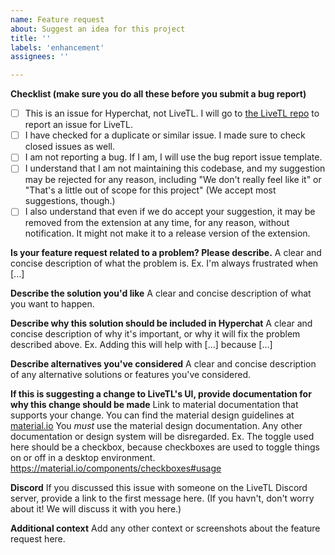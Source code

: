 ```yaml
---
name: Feature request
about: Suggest an idea for this project
title: ''
labels: 'enhancement'
assignees: ''

---
```

**Checklist (make sure you do all these before you submit a bug report)**
- [ ] This is an issue for Hyperchat, not LiveTL. I will go to [the LiveTL repo](https://github.com/LiveTL/LiveTL) to report an issue for LiveTL.
- [ ] I have checked for a duplicate or similar issue. I made sure to check closed issues as well. 
- [ ] I am not reporting a bug. If I am, I will use the bug report issue template.
- [ ] I understand that I am not maintaining this codebase, and my suggestion may be rejected for any reason, including "We don't really feel like it" or "That's a little out of scope for this project" (We accept most suggestions, though.)
- [ ] I also understand that even if we do accept your suggestion, it may be removed from the extension at any time, for any reason, without notification. It might not make it to a release version of the extension. 

**Is your feature request related to a problem? Please describe.**
A clear and concise description of what the problem is. Ex. I'm always frustrated when [...]

**Describe the solution you'd like**
A clear and concise description of what you want to happen.

**Describe why this solution should be included in Hyperchat**
A clear and concise description of why it's important, or why it will fix the problem described above. Ex. Adding this will help with [...] because [...]

**Describe alternatives you've considered**
A clear and concise description of any alternative solutions or features you've considered.

**If this is suggesting a change to LiveTL's UI, provide documentation for why this change should be made**
Link to material documentation that supports your change. You can find the material design guidelines at [material.io](https://material.io/) You *must* use the material design documentation. Any other documentation or design system will be disregarded. Ex. The toggle used here should be a checkbox, because checkboxes are used to toggle things on or off in a desktop environment. https://material.io/components/checkboxes#usage 

**Discord**
If you discussed this issue with someone on the LiveTL Discord server, provide a link to the first message here. (If you havn't, don't worry about it! We will discuss it with you here.)

**Additional context**
Add any other context or screenshots about the feature request here.
